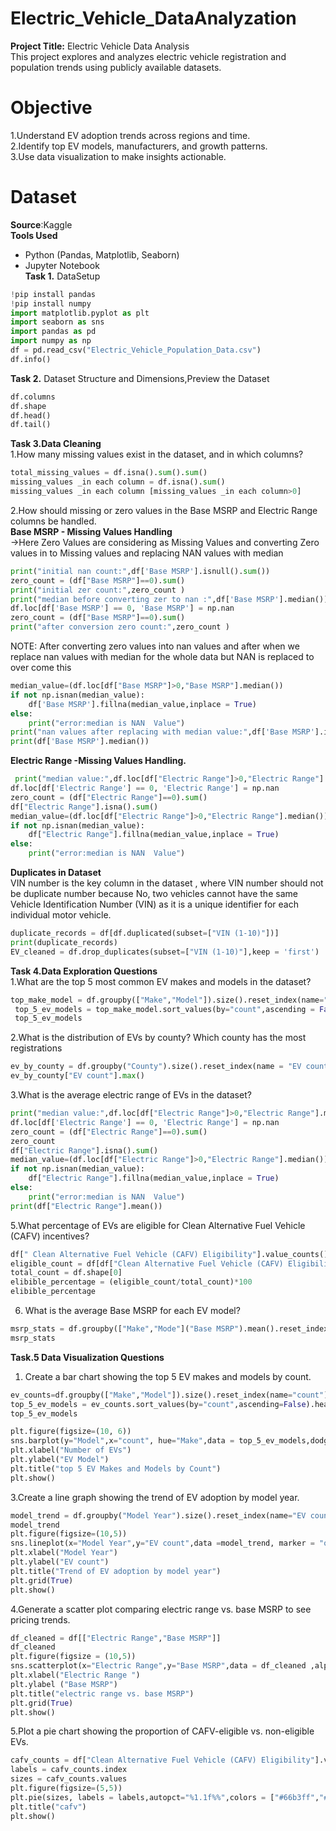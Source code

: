 # Electric_Vehicle_DataAnalyzation
**Project Title:** Electric Vehicle Data Analysis  
This project explores and analyzes electric vehicle registration and population trends using publicly available datasets.  
# Objective   
1.Understand EV adoption trends across regions and time.  
2.Identify top EV models, manufacturers, and growth patterns.  
3.Use data visualization to make insights actionable.  
# Dataset  
**Source**:Kaggle  
**Tools Used**    
- Python (Pandas, Matplotlib, Seaborn)       
- Jupyter Notebook     
**Task 1.**  DataSetup    
```python  
!pip install pandas  
!pip install numpy 
import matplotlib.pyplot as plt 
import seaborn as sns  
import pandas as pd  
import numpy as np  
df = pd.read_csv("Electric_Vehicle_Population_Data.csv")  
df.info()  
```
**Task 2.** Dataset Structure and Dimensions,Preview the Dataset
 
```python  
df.columns    
df.shape    
df.head()  
df.tail()  
```
**Task 3.Data Cleaning**  
1.How many missing values exist in the dataset, and in which columns? 
```python
total_missing_values = df.isna().sum().sum()  
missing_values _in each column = df.isna().sum()  
missing_values _in each column [missing_values _in each column>0]  
```
2.How should missing or zero values in the Base MSRP and Electric Range columns be handled.  
 **Base MSRP - Missing Values Handling**  
->Here Zero Values are considering as Missing Values and converting Zero values in to Missing values and replacing NAN values with median  
```python
print("initial nan count:",df['Base MSRP'].isnull().sum())  
zero_count = (df["Base MSRP"]==0).sum()  
print("initial zer count:",zero_count )  
print("median before converting zer to nan :",df['Base MSRP'].median())  
df.loc[df['Base MSRP'] == 0, 'Base MSRP'] = np.nan  
zero_count = (df["Base MSRP"]==0).sum()  
print("after conversion zero count:",zero_count )  
```
NOTE: After converting zero values into nan values and after when we replace nan values with median for the whole data  but NAN is replaced
 to over come this  
```python
median_value=(df.loc[df["Base MSRP"]>0,"Base MSRP"].median())  
if not np.isnan(median_value):  
    df['Base MSRP'].fillna(median_value,inplace = True)  
else:  
    print("error:median is NAN  Value")  
print("nan values after replacing with median value:",df['Base MSRP'].isnull().sum())  
print(df['Base MSRP'].median())  
```
**Electric Range -Missing Values Handling.**  
```python  
 print("median value:",df.loc[df["Electric Range"]>0,"Electric Range"].median())  
df.loc[df['Electric Range'] == 0, 'Electric Range'] = np.nan  
zero_count = (df["Electric Range"]==0).sum()  
df["Electric Range"].isna().sum()  
median_value=(df.loc[df["Electric Range"]>0,"Electric Range"].median())  
if not np.isnan(median_value):  
    df["Electric Range"].fillna(median_value,inplace = True)  
else:  
    print("error:median is NAN  Value")  

 ```
 **Duplicates in Dataset**  
 VIN number is the key column in the dataset , where VIN number should not be duplicate number because No, two vehicles cannot have the same Vehicle Identification Number (VIN) as it is a unique identifier for each individual motor vehicle.  
 ```python  
duplicate_records = df[df.duplicated(subset=["VIN (1-10)"])]   
print(duplicate_records)  
EV_cleaned = df.drop_duplicates(subset=["VIN (1-10)"],keep = 'first')  
```
**Task 4.Data Exploration Questions**  
1.What are the top 5 most common EV makes and models in the dataset?  
```python  
top_make_model = df.groupby(["Make","Model"]).size().reset_index(name="count")   
 top_5_ev_models = top_make_model.sort_values(by="count",ascending = False).head(5)  
 top_5_ev_models  
```
2.What is the distribution of EVs by county? Which county has the most registrations  
```python  
ev_by_county = df.groupby("County").size().reset_index(name = "EV count")  
ev_by_county["EV count"].max()  
```
3.What is the average electric range of EVs in the dataset?  
```python  
print("median value:",df.loc[df["Electric Range"]>0,"Electric Range"].median())  
df.loc[df['Electric Range'] == 0, 'Electric Range'] = np.nan  
zero_count = (df["Electric Range"]==0).sum()  
zero_count  
df["Electric Range"].isna().sum()  
median_value=(df.loc[df["Electric Range"]>0,"Electric Range"].median())   
if not np.isnan(median_value):  
    df["Electric Range"].fillna(median_value,inplace = True)  
else:  
    print("error:median is NAN  Value")  
print(df["Electric Range"].mean())  
```
5.What percentage of EVs are eligible for Clean Alternative Fuel Vehicle (CAFV) incentives?  
```python
df[" Clean Alternative Fuel Vehicle (CAFV) Eligibility"].value_counts()
eligible_count = df[df["Clean Alternative Fuel Vehicle (CAFV) Eligibility"]=="Clean Alternative Fuel Vehicle Eligible"].shape[0]  
total_count = df.shape[0]  
elibible_percentage = (eligible_count/total_count)*100  
elibible_percentage  
```
6. What is the average Base MSRP for each EV model?
 ```python
msrp_stats = df.groupby(["Make","Mode"]("Base MSRP").mean().reset_index(name="Mean")  
msrp_stats  
```
**Task.5 Data Visualization Questions**  
1. Create a bar chart showing the top 5 EV makes and models by count.
```python
ev_counts=df.groupby(["Make","Model"]).size().reset_index(name="count")
top_5_ev_models = ev_counts.sort_values(by="count",ascending=False).head(5)
top_5_ev_models

plt.figure(figsize=(10, 6))
sns.barplot(y="Model",x="count", hue="Make",data = top_5_ev_models,dodge=False)
plt.xlabel("Number of EVs")
plt.ylabel("EV Model")
plt.title("top 5 EV Makes and Models by Count")
plt.show()
```
3.Create a line graph showing the trend of EV adoption by model year.  
```python
model_trend = df.groupby("Model Year").size().reset_index(name="EV count")
model_trend
plt.figure(figsize=(10,5))
sns.lineplot(x="Model Year",y="EV count",data =model_trend, marker = "o" )
plt.xlabel("Model Year")
plt.ylabel("EV count")
plt.title("Trend of EV adoption by model year")
plt.grid(True)
plt.show()
```
4.Generate a scatter plot comparing electric range vs. base MSRP to see pricing trends.  
```python
df_cleaned = df[["Electric Range","Base MSRP"]]
df_cleaned
plt.figure(figsize = (10,5))
sns.scatterplot(x="Electric Range",y="Base MSRP",data = df_cleaned ,alpha = 0.7)
plt.xlabel("Electric Range ")
plt.ylabel ("Base MSRP")
plt.title("electric range vs. base MSRP")
plt.grid(True)
plt.show()
```
5.Plot a pie chart showing the proportion of CAFV-eligible vs. non-eligible EVs.  
```python
cafv_counts = df["Clean Alternative Fuel Vehicle (CAFV) Eligibility"].value_counts()  
labels = cafv_counts.index  
sizes = cafv_counts.values  
plt.figure(figsize=(5,5))  
plt.pie(sizes, labels = labels,autopct="%1.1f%%",colors = ["#66b3ff","#ff9999"], startangle = 140, wedgeprops={"edgecolor":"black"})  
plt.title("cafv")  
plt.show()  
```



